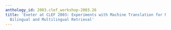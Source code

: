 ```yaml
---
anthology_id: 2003.clef_workshop-2003.26
title: 'Exeter at CLEF 2003: Experiments with Machine Translation for Monolingual,
  Bilingual and Multilingual Retrieval'
---
```

